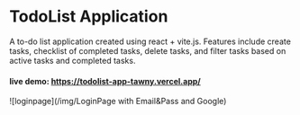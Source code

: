 # TodoList Application
A to-do list application created using react + vite.js. Features include create tasks, checklist of completed tasks, delete tasks, and filter tasks based on active tasks and completed tasks.

#### live demo: https://todolist-app-tawny.vercel.app/ 

![loginpage](/img/LoginPage with Email&Pass and Google)
